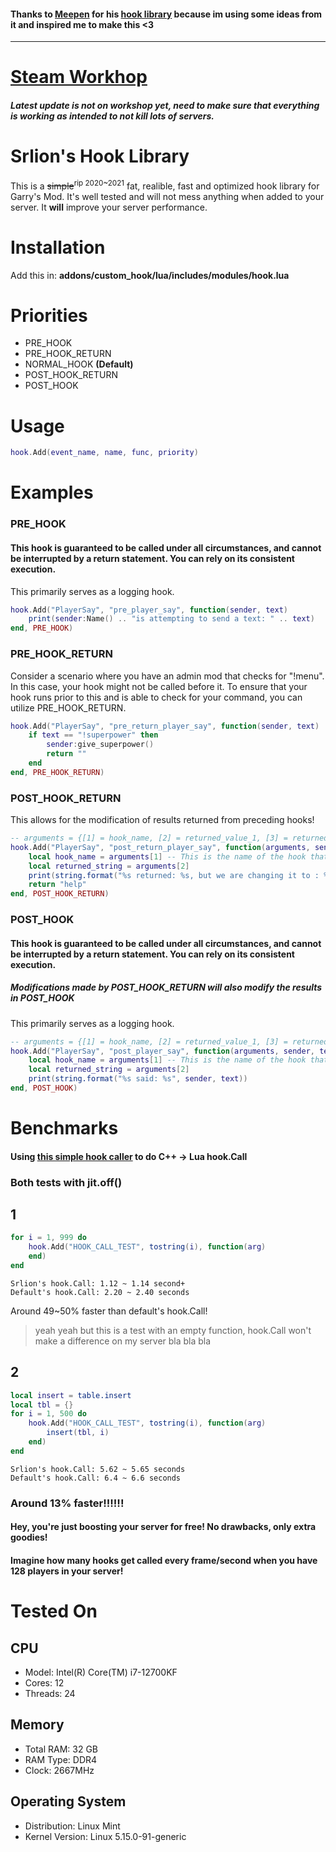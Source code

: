 #### Thanks to [Meepen](https://www.gmodstore.com/users/76561198050165746) for his [hook library](https://github.com/meepen/gmod-hooks-revamped/blob/master/newhook.lua) because im using some ideas from it and inspired me to make this <3

------------

# [Steam Workhop](https://steamcommunity.com/sharedfiles/filedetails/?id=1907060869)
##### Latest update is not on workshop yet, need to make sure that everything is working as intended to not kill lots of servers.


# Srlion's Hook Library
This is a ~~simple~~<sup>rip 2020~2021</sup> fat, realible, fast and optimized hook library for Garry's Mod.
It's well tested and will not mess anything when added to your server.
It **will** improve your server performance.

# Installation
Add this in: **addons/custom_hook/lua/includes/modules/hook.lua**

# Priorities
  * PRE_HOOK
  * PRE_HOOK_RETURN
  * NORMAL_HOOK **(Default)**
  * POST_HOOK_RETURN
  * POST_HOOK

# Usage
```lua
hook.Add(event_name, name, func, priority)
```

# Examples
### PRE_HOOK
#### This hook is guaranteed to be called under all circumstances, and cannot be interrupted by a return statement. You can rely on its consistent execution.
This primarily serves as a logging hook.
```lua
hook.Add("PlayerSay", "pre_player_say", function(sender, text)
	print(sender:Name() .. "is attempting to send a text: " .. text)
end, PRE_HOOK)
```

### PRE_HOOK_RETURN
Consider a scenario where you have an admin mod that checks for "!menu". In this case, your hook might not be called before it. To ensure that your hook runs prior to this and is able to check for your command, you can utilize PRE_HOOK_RETURN.
```lua
hook.Add("PlayerSay", "pre_return_player_say", function(sender, text)
	if text == "!superpower" then
		sender:give_superpower()
		return ""
	end
end, PRE_HOOK_RETURN)
```

### POST_HOOK_RETURN
This allows for the modification of results returned from preceding hooks!
```lua
-- arguments = {[1] = hook_name, [2] = returned_value_1, [3] = returned_value_2, ...etc}
hook.Add("PlayerSay", "post_return_player_say", function(arguments, sender, text)
	local hook_name = arguments[1] -- This is the name of the hook that gave back a result.
	local returned_string = arguments[2]
	print(string.format("%s returned: %s, but we are changing it to : %s", hook_name, returned_string, "help"))
	return "help"
end, POST_HOOK_RETURN)
```

### POST_HOOK
#### This hook is guaranteed to be called under all circumstances, and cannot be interrupted by a return statement. You can rely on its consistent execution.
##### Modifications made by POST_HOOK_RETURN will also modify the results in POST_HOOK
This primarily serves as a logging hook.
```lua
-- arguments = {[1] = hook_name, [2] = returned_value_1, [3] = returned_value_2, ...etc}
hook.Add("PlayerSay", "post_player_say", function(arguments, sender, text)
	local hook_name = arguments[1] -- This is the name of the hook that gave back a result.
	local returned_string = arguments[2]
	print(string.format("%s said: %s", sender, text))
end, POST_HOOK)
```

# Benchmarks
#### Using [this simple hook caller](https://github.com/Srlion/gmod-rs-simple-hook-test/tree/master) to do C++ -> Lua hook.Call

### Both tests with jit.off()

## 1
```lua
for i = 1, 999 do
	hook.Add("HOOK_CALL_TEST", tostring(i), function(arg)
	end)
end
```
```
Srlion's hook.Call: 1.12 ~ 1.14 second+
Default's hook.Call: 2.20 ~ 2.40 seconds
```

Around 49~50% faster than default's hook.Call!
> yeah yeah but this is a test with an empty function, hook.Call won't make a difference on my server bla bla bla

## 2
```lua
local insert = table.insert
local tbl = {}
for i = 1, 500 do
	hook.Add("HOOK_CALL_TEST", tostring(i), function(arg)
		insert(tbl, i)
	end)
end
```

```
Srlion's hook.Call: 5.62 ~ 5.65 seconds
Default's hook.Call: 6.4 ~ 6.6 seconds
```
### Around 13% faster!!!!!!
#### Hey, you're just boosting your server for free! No drawbacks, only extra goodies!
#### Imagine how many hooks get called every frame/second when you have 128 players in your server!

# Tested On

## CPU
- Model: Intel(R) Core(TM) i7-12700KF
- Cores: 12
- Threads: 24

## Memory
- Total RAM: 32 GB
- RAM Type: DDR4
- Clock: 2667MHz

## Operating System
- Distribution: Linux Mint
- Kernel Version: Linux 5.15.0-91-generic

